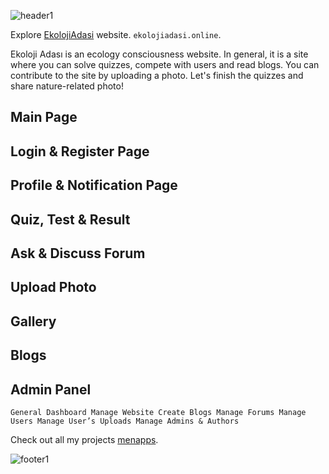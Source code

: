 ![header1](https://github.com/user-attachments/assets/0b27d372-2d61-46c3-8ae3-fef5c865e3f8)

Explore [EkolojiAdasi](https://ekolojiadasi.online/) website. `ekolojiadasi.online`.

Ekoloji Adası is an ecology consciousness website. In general, it is a site where you can solve quizzes, compete with users and read blogs. You can contribute to the site by uploading a photo.
Let's finish the quizzes and share nature-related photo!

## Main Page
## Login & Register Page
## Profile & Notification Page
## Quiz, Test & Result
## Ask & Discuss Forum
## Upload Photo
## Gallery
## Blogs
## Admin Panel
`General Dashboard
Manage Website
Create Blogs
Manage Forums
Manage Users
Manage User’s Uploads
Manage Admins & Authors
`


Check out all my projects [menapps](https://www.instagram.com/menapps).

![footer1](https://github.com/user-attachments/assets/d9871172-e1ca-4ff9-b922-6877bd6c5577)
